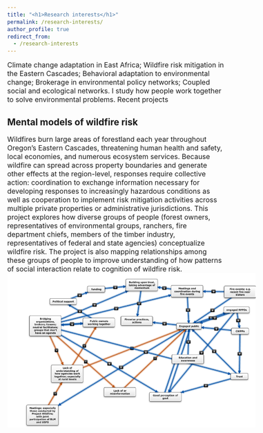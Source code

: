 ```yaml
---
title: "<h1>Research interests</h1>"
permalink: /research-interests/
author_profile: true
redirect_from: 
  - /research-interests
---
```



<font size = "3">
Climate change adaptation in East Africa; Wildfire risk mitigation in the Eastern Cascades; Behavioral adaptation to environmental change; Brokerage in environmental policy networks; Coupled social and ecological networks. I study how people work together to solve environmental problems. Recent projects
</font>

<h2><b>Mental models of wildfire risk</b></h2>

<font size = "3">
Wildfires burn large areas of forestland each year throughout Oregon’s Eastern Cascades, threatening human health and safety, local economies, and numerous ecosystem services. 
Because wildfire can spread across property boundaries and generate other effects at the region-level, responses require collective action: coordination to exchange information necessary for developing responses to increasingly hazardous conditions as well as cooperation to implement risk mitigation activities across multiple private properties or administrative jurisdictions. 
This project explores how diverse groups of people (forest owners, representatives of environmental groups, ranchers, fire department chiefs, members of the timber industry, representatives of federal and state agencies) conceptualize wildfire risk. 
The project is also mapping relationships among these groups of people to improve understanding of how patterns of social interaction relate to cognition of wildfire risk. 
</font>

<div>
<img src="../images/firementalmodel.png" style = "max-width:60vw">
</div>
